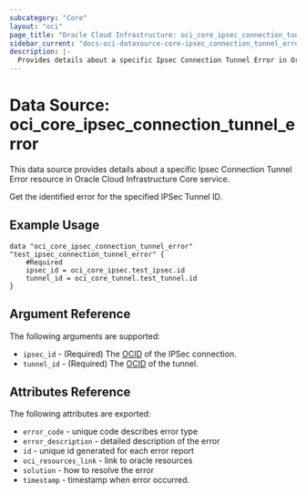 ```yaml
---
subcategory: "Core"
layout: "oci"
page_title: "Oracle Cloud Infrastructure: oci_core_ipsec_connection_tunnel_error"
sidebar_current: "docs-oci-datasource-core-ipsec_connection_tunnel_error"
description: |-
  Provides details about a specific Ipsec Connection Tunnel Error in Oracle Cloud Infrastructure Core service
---
```


# Data Source: oci_core_ipsec_connection_tunnel_error
This data source provides details about a specific Ipsec Connection Tunnel Error resource in Oracle Cloud Infrastructure Core service.

Get the identified error for the specified IPSec Tunnel ID.


## Example Usage

```hcl
data "oci_core_ipsec_connection_tunnel_error" "test_ipsec_connection_tunnel_error" {
	#Required
	ipsec_id = oci_core_ipsec.test_ipsec.id
	tunnel_id = oci_core_tunnel.test_tunnel.id
}
```

## Argument Reference

The following arguments are supported:

* `ipsec_id` - (Required) The [OCID](https://docs.cloud.oracle.com/iaas/Content/General/Concepts/identifiers.htm) of the IPSec connection.
* `tunnel_id` - (Required) The [OCID](https://docs.cloud.oracle.com/iaas/Content/General/Concepts/identifiers.htm) of the tunnel.


## Attributes Reference

The following attributes are exported:

* `error_code` - unique code describes error type
* `error_description` - detailed description of the error
* `id` - unique id generated for each error report
* `oci_resources_link` - link to oracle resources
* `solution` - how to resolve the error
* `timestamp` - timestamp when error occurred.

